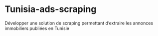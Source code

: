 # Tunisia-ads-scraping
Développer une solution de scraping permettant d’extraire les annonces immobiliers publiées en Tunisie
